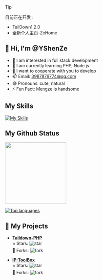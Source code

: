 > [!TIP]
> 目前正在开发：
> - TailDown1.2.0
> - 全新个人主页-ZeHome

## 👋 Hi, I'm @YShenZe

- 👀 I am interested in full stack development
- 🌱 I am currently learning PHP, Node.js
- 💞️ I want to cooperate with you to develop
- 📫 Email: 3987876774@qq.com
- 😄 Pronouns: cute, natural
- ⚡ Fun Fact: Mengze is handsome

## My Skills

[![My Skills](https://skillicons.dev/icons?i=html,css,tailwind,js,react,vite,ts,next,expressjs,nodejs,mongodb,md,git,github,vscode,php,nginx,vue,c,java,ruby,python,gitlab,go&perline=12)](#)

## My Github Status

<img height=200 align="center" src="https://my-stats-43gk.vercel.app/api?username=YShenZe&show_icons=true&theme=radical&hide=contribs,issues&show=discussions_answered&rank_icon=github&include_all_commits=true&card_width=150" />

 [![Top languages](https://github-readme-mwendwa.vercel.app/api/top-langs/?username=YShenZe&layout=compact&count_private=true&theme=blue-green&title_color=00b3ff)](#)

## 📂 My Projects

- **[Taildown-PHP](https://github.com/YShenZe/TailDwon-PHP)**  
  ⭐️ Stars: ![star](https://img.shields.io/github/stars/YShenZe/TailDown-PHP)  
  🍴 Forks: ![fork](https://img.shields.io/github/forks/YShenZe/TailDown-PHP)

- **[IP-ToolBox](https://github.com/YShenZe/IP-Toolbox)**  
  ⭐️ Stars: ![star](https://img.shields.io/github/stars/YShenZe/IP-Toolbox)  
  🍴 Forks: ![fork](https://img.shields.io/github/forks/YShenZe/IP-Toolbox)
